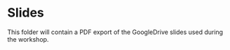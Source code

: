 # Slides

This folder will contain a PDF export of the GoogleDrive slides used during the workshop. 
